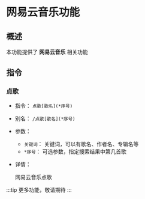# 网易云音乐功能

## 概述

本功能提供了 **网易云音乐** 相关功能

## 指令

### 点歌

- 指令： `点歌[歌名](*序号)`
- 别名： `/点歌[歌名](*序号)`

- 参数：

  - `关键词`： 关键词，可以有歌名、作者名、专辑名等
  - `*序号`： 可选参数，指定搜索结果中第几首歌

- 详情：

  网易云音乐点歌

:::tip
更多功能，敬请期待
:::
